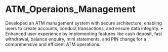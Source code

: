 # ATM_Operaions_Management
 Developed an ATM management system with  secure architecture, enabling users to create  accounts, conduct transactions, and ensure data  integrity.  • Enhanced user experience by implementing features  like cash deposit, fast withdrawal, balance enquiry,  mini statements, and PIN change for a  comprehensive and efficient ATM operations. 
